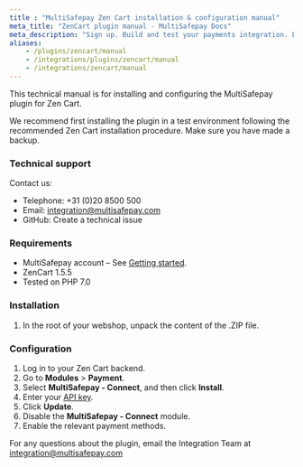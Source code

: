 ```yaml
---
title : "MultiSafepay Zen Cart installation & configuration manual"
meta_title: "ZenCart plugin manual - MultiSafepay Docs"
meta_description: "Sign up. Build and test your payments integration. Explore our products and services. Use our API Reference, SDKs, and wrappers. Get support."
aliases:
    - /plugins/zencart/manual
    - /integrations/plugins/zencart/manual
    - /integrations/zencart/manual
---
```


This technical manual is for installing and configuring the MultiSafepay plugin for Zen Cart.

We recommend first installing the plugin in a test environment following the recommended Zen Cart installation procedure. Make sure you have made a backup.

### Technical support
Contact us:

- Telephone: +31 (0)20 8500 500
- Email: <integration@multisafepay.com>
- GitHub: Create a technical issue

### Requirements
- MultiSafepay account – See [Getting started](/guides/getting-started/).
- ZenCart 1.5.5
- Tested on PHP 7.0

### Installation
 1. In the root of your webshop, unpack the content of the .ZIP file.

### Configuration
1. Log in to your Zen Cart backend.
2. Go to **Modules** > **Payment**.
3. Select **MultiSafepay - Connect**, and then click **Install**.
4. Enter your [API key](/tools/multisafepay-control/get-your-api-key).
5. Click **Update**.
6. Disable the **MultiSafepay - Connect** module.
7. Enable the relevant payment methods.

For any questions about the plugin, email the Integration Team at <integration@multisafepay.com>
